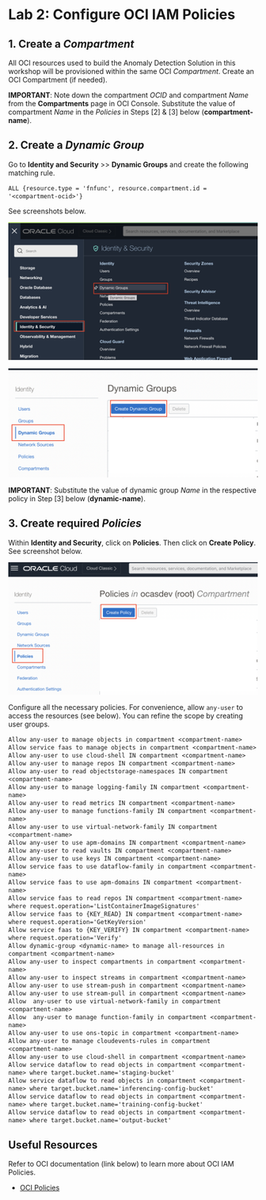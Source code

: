 Lab 2: Configure OCI IAM Policies
===

## 1. Create a *Compartment*

   All OCI resources used to build the Anomaly Detection Solution in this workshop will be provisioned within the same OCI *Compartment*. Create an OCI Compartment (if needed).

   **IMPORTANT**: Note down the compartment *OCID* and compartment *Name* from the **Compartments** page in OCI Console. Substitute the value of compartment *Name* in the *Policies* in Steps [2] & [3] below (**compartment-name**).
    
## 2. Create a *Dynamic Group*

   Go to **Identity and Security** >> **Dynamic Groups** and create the following matching rule.
    
   ```
   ALL {resource.type = 'fnfunc', resource.compartment.id = '<compartment-ocid>'}
   ```

   See screenshots below.

   ![](./images/Set-Policy1.png)
    
   ![](./images/Set-Policy2.png)

   **IMPORTANT**: Substitute the value of dynamic group *Name* in the respective policy in Step [3] below (**dynamic-name**).

## 3. Create required *Policies*
    
   Within **Identity and Security**, click on **Policies**. Then click on **Create Policy**. See screenshot below.

   ![](./images/Set-Policy3.png)

   Configure all the necessary policies. For convenience, allow `any-user` to access the resources (see below). You can refine the scope by creating user groups.

   ```
   Allow any-user to manage objects in compartment <compartment-name>
   Allow service faas to manage objects in compartment <compartment-name>
   Allow any-user to use cloud-shell IN compartment <compartment-name>
   Allow any-user to manage repos IN compartment <compartment-name>
   Allow any-user to read objectstorage-namespaces IN compartment <compartment-name>
   Allow any-user to manage logging-family IN compartment <compartment-name>
   Allow any-user to read metrics IN compartment <compartment-name>
   Allow any-user to manage functions-family IN compartment <compartment-name>
   Allow any-user to use virtual-network-family IN compartment <compartment-name>
   Allow any-user to use apm-domains IN compartment <compartment-name>
   Allow any-user to read vaults IN compartment <compartment-name>
   Allow any-user to use keys IN compartment <compartment-name>
   Allow service faas to use dataflow-family in compartment <compartment-name>
   Allow service faas to use apm-domains IN compartment <compartment-name>
   Allow service faas to read repos IN compartment <compartment-name> where request.operation='ListContainerImageSignatures'
   Allow service faas to {KEY_READ} IN compartment <compartment-name> where request.operation='GetKeyVersion'
   Allow service faas to {KEY_VERIFY} IN compartment <compartment-name> where request.operation='Verify'
   Allow dynamic-group <dynamic-name> to manage all-resources in compartment <compartment-name>
   Allow any-user to inspect compartments in compartment <compartment-name>
   Allow any-user to inspect streams in compartment <compartment-name>
   Allow any-user to use stream-push in compartment <compartment-name>
   Allow any-user to use stream-pull in compartment <compartment-name>
   Allow  any-user to use virtual-network-family in compartment <compartment-name>
   Allow  any-user to manage function-family in compartment <compartment-name>
   Allow any-user to use ons-topic in compartment <compartment-name>
   Allow any-user to manage cloudevents-rules in compartment <compartment-name>
   Allow any-user to use cloud-shell in compartment <compartment-name>
   Allow service dataflow to read objects in compartment <compartment-name> where target.bucket.name='staging-bucket'
   Allow service dataflow to read objects in compartment <compartment-name> where target.bucket.name='inferencing-config-bucket'
   Allow service dataflow to read objects in compartment <compartment-name> where target.bucket.name='training-config-bucket'
   Allow service dataflow to read objects in compartment <compartment-name> where target.bucket.name='output-bucket'
   ```

## Useful Resources
Refer to OCI documentation (link below) to learn more about OCI IAM Policies.

- [OCI Policies](https://docs.oracle.com/en-us/iaas/Content/Identity/Concepts/policygetstarted.htm)
